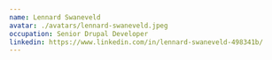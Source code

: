 ```yaml
---
name: Lennard Swaneveld
avatar: ./avatars/lennard-swaneveld.jpeg
occupation: Senior Drupal Developer
linkedin: https://www.linkedin.com/in/lennard-swaneveld-498341b/
---
```

